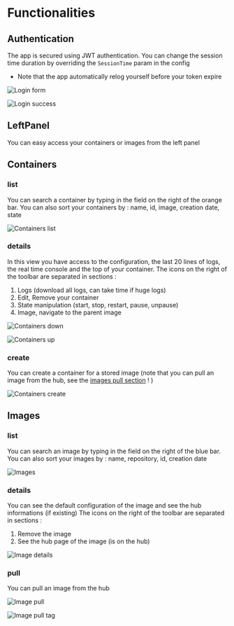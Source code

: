 # Functionalities 

## Authentication 
The app is secured using JWT authentication. 
You can change the session time duration by overriding the `SessionTime` param in the config 
* Note that the app automatically relog yourself before your token expire 

![Login form](/doc/screenshots/login_form.png)

![Login success](/doc/screenshots/login_success.png)

## LeftPanel 
You can easy access your containers or images from the left panel

## Containers 
### list
You can search a container by typing in the field on the right of the orange bar.
You can also sort your containers by : name, id, image, creation date, state

![Containers list](/doc/screenshots/containers.png)

### details 
In this view you have access to the configuration, the last 20 lines of logs, the real time console and the top of your container. 
The icons on the right of the toolbar are separated in sections : 

 1. Logs (download all logs, can take time if huge logs)
 2. Edit, Remove your container 
 3. State manipulation (start, stop, restart, pause, unpause) 
 4. Image, navigate to the parent image

![Containers down](/doc/screenshots/container_down.png)

![Containers up](/doc/screenshots/container_up.png)

### create 
You can create a container for a stored image (note that you can pull an image from the hub, see the [images pull section](#pull) ! ) 

![Containers create](/doc/screenshots/container_create.png)

## Images 
### list
You can search an image by typing in the field on the right of the blue bar.
You can also sort your images by : name, repository, id, creation date

![Images](/doc/screenshots/images.png)

### details
You can see the default configuration of the image and see the hub informations (if existing)
The icons on the right of the toolbar are separated in sections : 

 1. Remove the image 
 2. See the hub page of the image (is on the hub)

![Image details](/doc/screenshots/image_details.png)

### pull
You can pull an image from the hub 

![Image pull](/doc/screenshots/image_pull.png)

![Image pull tag](/doc/screenshots/image_pull_tag.png)